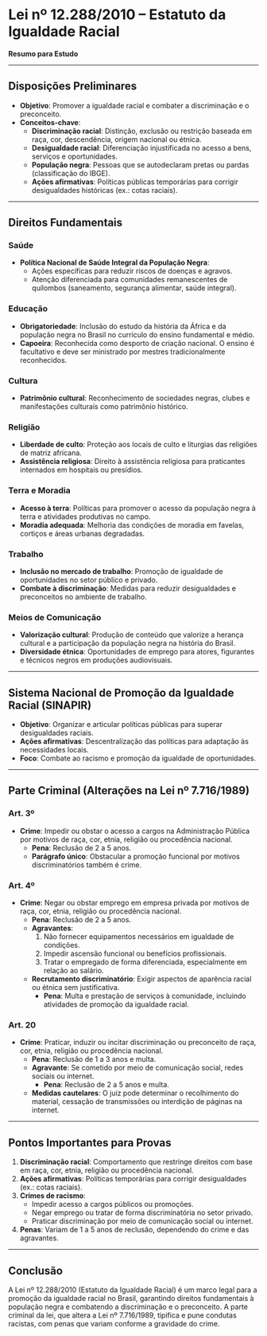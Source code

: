 # **Lei nº 12.288/2010 – Estatuto da Igualdade Racial**  
**Resumo para Estudo**

---

## **Disposições Preliminares**
- **Objetivo**: Promover a igualdade racial e combater a discriminação e o preconceito.  
- **Conceitos-chave**:  
  - **Discriminação racial**: Distinção, exclusão ou restrição baseada em raça, cor, descendência, origem nacional ou étnica.  
  - **Desigualdade racial**: Diferenciação injustificada no acesso a bens, serviços e oportunidades.  
  - **População negra**: Pessoas que se autodeclaram pretas ou pardas (classificação do IBGE).  
  - **Ações afirmativas**: Políticas públicas temporárias para corrigir desigualdades históricas (ex.: cotas raciais).  

---

## **Direitos Fundamentais**

### **Saúde**
- **Política Nacional de Saúde Integral da População Negra**:  
  - Ações específicas para reduzir riscos de doenças e agravos.  
  - Atenção diferenciada para comunidades remanescentes de quilombos (saneamento, segurança alimentar, saúde integral).  

### **Educação**
- **Obrigatoriedade**: Inclusão do estudo da história da África e da população negra no Brasil no currículo do ensino fundamental e médio.  
- **Capoeira**: Reconhecida como desporto de criação nacional. O ensino é facultativo e deve ser ministrado por mestres tradicionalmente reconhecidos.  

### **Cultura**
- **Patrimônio cultural**: Reconhecimento de sociedades negras, clubes e manifestações culturais como patrimônio histórico.  

### **Religião**
- **Liberdade de culto**: Proteção aos locais de culto e liturgias das religiões de matriz africana.  
- **Assistência religiosa**: Direito à assistência religiosa para praticantes internados em hospitais ou presídios.  

### **Terra e Moradia**
- **Acesso à terra**: Políticas para promover o acesso da população negra à terra e atividades produtivas no campo.  
- **Moradia adequada**: Melhoria das condições de moradia em favelas, cortiços e áreas urbanas degradadas.  

### **Trabalho**
- **Inclusão no mercado de trabalho**: Promoção de igualdade de oportunidades no setor público e privado.  
- **Combate à discriminação**: Medidas para reduzir desigualdades e preconceitos no ambiente de trabalho.  

### **Meios de Comunicação**
- **Valorização cultural**: Produção de conteúdo que valorize a herança cultural e a participação da população negra na história do Brasil.  
- **Diversidade étnica**: Oportunidades de emprego para atores, figurantes e técnicos negros em produções audiovisuais.  

---

## **Sistema Nacional de Promoção da Igualdade Racial (SINAPIR)**
- **Objetivo**: Organizar e articular políticas públicas para superar desigualdades raciais.  
- **Ações afirmativas**: Descentralização das políticas para adaptação às necessidades locais.  
- **Foco**: Combate ao racismo e promoção da igualdade de oportunidades.  

---

## **Parte Criminal (Alterações na Lei nº 7.716/1989)**

### **Art. 3º**  
- **Crime**: Impedir ou obstar o acesso a cargos na Administração Pública por motivos de raça, cor, etnia, religião ou procedência nacional.  
  - **Pena**: Reclusão de 2 a 5 anos.  
  - **Parágrafo único**: Obstacular a promoção funcional por motivos discriminatórios também é crime.  

### **Art. 4º**  
- **Crime**: Negar ou obstar emprego em empresa privada por motivos de raça, cor, etnia, religião ou procedência nacional.  
  - **Pena**: Reclusão de 2 a 5 anos.  
  - **Agravantes**:  
    1. Não fornecer equipamentos necessários em igualdade de condições.  
    2. Impedir ascensão funcional ou benefícios profissionais.  
    3. Tratar o empregado de forma diferenciada, especialmente em relação ao salário.  
  - **Recrutamento discriminatório**: Exigir aspectos de aparência racial ou étnica sem justificativa.  
    - **Pena**: Multa e prestação de serviços à comunidade, incluindo atividades de promoção da igualdade racial.  

### **Art. 20**  
- **Crime**: Praticar, induzir ou incitar discriminação ou preconceito de raça, cor, etnia, religião ou procedência nacional.  
  - **Pena**: Reclusão de 1 a 3 anos e multa.  
  - **Agravante**: Se cometido por meio de comunicação social, redes sociais ou internet.  
    - **Pena**: Reclusão de 2 a 5 anos e multa.  
  - **Medidas cautelares**: O juiz pode determinar o recolhimento do material, cessação de transmissões ou interdição de páginas na internet.  

---

## **Pontos Importantes para Provas**
1. **Discriminação racial**: Comportamento que restringe direitos com base em raça, cor, etnia, religião ou procedência nacional.  
2. **Ações afirmativas**: Políticas temporárias para corrigir desigualdades (ex.: cotas raciais).  
3. **Crimes de racismo**:  
   - Impedir acesso a cargos públicos ou promoções.  
   - Negar emprego ou tratar de forma discriminatória no setor privado.  
   - Praticar discriminação por meio de comunicação social ou internet.  
4. **Penas**: Variam de 1 a 5 anos de reclusão, dependendo do crime e das agravantes.  

---

## **Conclusão**
A Lei nº 12.288/2010 (Estatuto da Igualdade Racial) é um marco legal para a promoção da igualdade racial no Brasil, garantindo direitos fundamentais à população negra e combatendo a discriminação e o preconceito. A parte criminal da lei, que altera a Lei nº 7.716/1989, tipifica e pune condutas racistas, com penas que variam conforme a gravidade do crime.